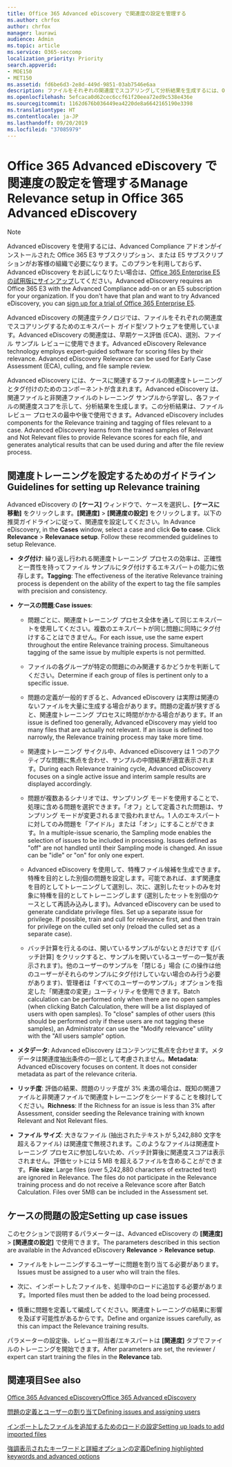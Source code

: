 ```yaml
---
title: Office 365 Advanced eDiscovery で関連度の設定を管理する
ms.author: chrfox
author: chrfox
manager: laurawi
audience: Admin
ms.topic: article
ms.service: O365-seccomp
localization_priority: Priority
search.appverid:
- MOE150
- MET150
ms.assetid: fd6be6d3-2e8d-449d-9851-03ab7546e6aa
description: ファイルをそれぞれの関連度でスコアリングして分析結果を生成するには、Office 365 Advanced eDiscovery で関連度トレーニングを設定するための推奨事項を参照してください。
ms.openlocfilehash: 5efcaca0d62cec6ccf61f20eea72ed9c538e436e
ms.sourcegitcommit: 1162d676b036449ea4220de8a6642165190e3398
ms.translationtype: HT
ms.contentlocale: ja-JP
ms.lasthandoff: 09/20/2019
ms.locfileid: "37085979"
---
```

# <a name="manage-relevance-setup-in-office-365-advanced-ediscovery"></a><span data-ttu-id="6dc04-103">Office 365 Advanced eDiscovery で関連度の設定を管理する</span><span class="sxs-lookup"><span data-stu-id="6dc04-103">Manage Relevance setup in Office 365 Advanced eDiscovery</span></span>

> [!NOTE]
> <span data-ttu-id="6dc04-p101">Advanced eDiscovery を使用するには、Advanced Compliance アドオンがインストールされた Office 365 E3 サブスクリプション、または E5 サブスクリプションがお客様の組織で必要になります。このプランを利用しておらず、Advanced eDiscovery をお試しになりたい場合は、[Office 365 Enterprise E5 の試用版にサインアップ](https://go.microsoft.com/fwlink/p/?LinkID=698279)してください。</span><span class="sxs-lookup"><span data-stu-id="6dc04-p101">Advanced eDiscovery requires an Office 365 E3 with the Advanced Compliance add-on or an E5 subscription for your organization. If you don't have that plan and want to try Advanced eDiscovery, you can [sign up for a trial of Office 365 Enterprise E5](https://go.microsoft.com/fwlink/p/?LinkID=698279).</span></span> 
  
 <span data-ttu-id="6dc04-p102">Advanced eDiscovery の関連度テクノロジでは、ファイルをそれぞれの関連度でスコアリングするためのエキスパート ガイド型ソフトウェアを使用しています。Advanced eDiscovery の関連度は、早期ケース評価 (ECA)、選別、ファイル サンプル レビューに使用できます。</span><span class="sxs-lookup"><span data-stu-id="6dc04-p102">Advanced eDiscovery Relevance technology employs expert-guided software for scoring files by their relevance. Advanced eDiscovery Relevance can be used for Early Case Assessment (ECA), culling, and file sample review.</span></span> 
  
 <span data-ttu-id="6dc04-p103">Advanced eDiscovery には、ケースに関連するファイルの関連度トレーニングとタグ付けのためのコンポーネントが含まれます。Advanced eDiscovery は、関連ファイルと非関連ファイルのトレーニング サンプルから学習し、各ファイルの関連度スコアを示して、分析結果を生成します。この分析結果は、ファイル レビュー プロセスの最中や後で使用できます。</span><span class="sxs-lookup"><span data-stu-id="6dc04-p103">Advanced eDiscovery includes components for the Relevance training and tagging of files relevant to a case. Advanced eDiscovery learns from the trained samples of Relevant and Not Relevant files to provide Relevance scores for each file, and generates analytical results that can be used during and after the file review process.</span></span> 
  
## <a name="guidelines-for-setting-up-relevance-training"></a><span data-ttu-id="6dc04-110">関連度トレーニングを設定するためのガイドライン</span><span class="sxs-lookup"><span data-stu-id="6dc04-110">Guidelines for setting up Relevance training</span></span>

 <span data-ttu-id="6dc04-p104">Advanced eDiscovery の **[ケース]** ウィンドウで、ケースを選択し、**[ケースに移動]** をクリックします。**[関連度]** \> **[関連度の設定]** をクリックします。以下の推奨ガイドラインに従って、関連度を設定してください。</span><span class="sxs-lookup"><span data-stu-id="6dc04-p104">In Advance eDiscovery, in the **Cases** window, select a case and click **Go to case**. Click **Relevance** \> **Relevanace setup**. Follow these recommended guidelines to setup Relevance.</span></span> 
  
- <span data-ttu-id="6dc04-114">**タグ付け**: 繰り返し行われる関連度トレーニング プロセスの効率は、正確性と一貫性を持ってファイル サンプルにタグ付けするエキスパートの能力に依存します。</span><span class="sxs-lookup"><span data-stu-id="6dc04-114">**Tagging**: The effectiveness of the iterative Relevance training process is dependent on the ability of the expert to tag the file samples with precision and consistency.</span></span>
    
- <span data-ttu-id="6dc04-115">**ケースの問題**:</span><span class="sxs-lookup"><span data-stu-id="6dc04-115">**Case issues**:</span></span> 
    
  - <span data-ttu-id="6dc04-p105">問題ごとに、関連度トレーニング プロセス全体を通して同じエキスパートを使用してください。複数のエキスパートが同じ問題に同時にタグ付けすることはできません。</span><span class="sxs-lookup"><span data-stu-id="6dc04-p105">For each issue, use the same expert throughout the entire Relevance training process. Simultaneous tagging of the same issue by multiple experts is not permitted.</span></span>
    
  - <span data-ttu-id="6dc04-118">ファイルの各グループが特定の問題にのみ関連するかどうかを判断してください。</span><span class="sxs-lookup"><span data-stu-id="6dc04-118">Determine if each group of files is pertinent only to a specific issue.</span></span> 
    
  - <span data-ttu-id="6dc04-p106">問題の定義が一般的すぎると、Advanced eDiscovery は実際は関連のないファイルを大量に生成する場合があります。問題の定義が狭すぎると、関連度トレーニング プロセスに時間がかかる場合があります。</span><span class="sxs-lookup"><span data-stu-id="6dc04-p106">If an issue is defined too generally, Advanced eDiscovery may yield too many files that are actually not relevant. If an issue is defined too narrowly, the Relevance training process may take more time.</span></span> 
    
  - <span data-ttu-id="6dc04-121">関連度トレーニング サイクル中、Advanced eDiscovery は 1 つのアクティブな問題に焦点を合わせ、サンプルの中間結果が適宜表示されます。</span><span class="sxs-lookup"><span data-stu-id="6dc04-121">During each Relevance training cycle, Advanced eDiscovery focuses on a single active issue and interim sample results are displayed accordingly.</span></span>
    
  - <span data-ttu-id="6dc04-p107">問題が複数あるシナリオでは、サンプリング モードを使用することで、処理に含める問題を選択できます。「オフ」として定義された問題は、サンプリング モードが変更されるまで扱われません。1 人のエキスパートに対してのみ問題を「アイドル」または「オン」にすることができます。</span><span class="sxs-lookup"><span data-stu-id="6dc04-p107">In a multiple-issue scenario, the Sampling mode enables the selection of issues to be included in processing. Issues defined as "off" are not handled until their Sampling mode is changed. An issue can be "idle" or "on" for only one expert.</span></span>
    
  -  <span data-ttu-id="6dc04-p108">Advanced eDiscovery を使用して、特権ファイル候補を生成できます。特権を目的とした別個の問題を設定します。可能であれば、まず関連度を目的としてトレーニングして選別し、次に、選別したセットのみを対象に特権を目的としてトレーニングします (選別したセットを別個のケースとして再読み込みします)。</span><span class="sxs-lookup"><span data-stu-id="6dc04-p108">Advanced eDiscovery can be used to generate candidate privilege files. Set up a separate issue for privilege. If possible, train and cull for relevance first, and then train for privilege on the culled set only (reload the culled set as a separate case).</span></span> 
    
  - <span data-ttu-id="6dc04-p109">バッチ計算を行えるのは、開いているサンプルがないときだけです ([バッチ計算] をクリックすると、サンプルを開いているユーザーの一覧が表示されます)。他のユーザーのサンプルを「閉じる」場合 (この操作は他のユーザーがそれらのサンプルにタグ付けしていない場合のみ行う必要があります)、管理者は「すべてのユーザーのサンプル」オプションを指定した「関連度の変更」ユーティリティを使用できます。</span><span class="sxs-lookup"><span data-stu-id="6dc04-p109">Batch calculation can be performed only when there are no open samples (when clicking Batch Calculation, there will be a list displayed of users with open samples). To "close" samples of other users (this should be performed only if these users are not tagging these samples), an Administrator can use the "Modify relevance" utility with the "All users sample" option.</span></span>
    
- <span data-ttu-id="6dc04-p110">**メタデータ**: Advanced eDiscovery はコンテンツに焦点を合わせます。メタデータは関連度抽出条件の一部として考慮されません。</span><span class="sxs-lookup"><span data-stu-id="6dc04-p110">**Metadata**: Advanced eDiscovery focuses on content. It does not consider metadata as part of the relevance criteria.</span></span> 
    
- <span data-ttu-id="6dc04-132">**リッチ度**: 評価の結果、問題のリッチ度が 3% 未満の場合は、既知の関連ファイルと非関連ファイルで関連度トレーニングをシードすることを検討してください。</span><span class="sxs-lookup"><span data-stu-id="6dc04-132">**Richness**: If the Richness for an issue is less than 3% after Assessment, consider seeding the Relevance training with known Relevant and Not Relevant files.</span></span>
    
- <span data-ttu-id="6dc04-p111">**ファイル サイズ**: 大きなファイル (抽出されたテキストが 5,242,880 文字を超えるファイル) は関連度で無視されます。このようなファイルは関連度トレーニング プロセスに参加しないため、バッチ計算後に関連度スコアは表示されません。評価セットには 5 MB を超えるファイルを含めることができます。</span><span class="sxs-lookup"><span data-stu-id="6dc04-p111">**File size**: Large files (over 5,242,880 characters of extracted text) are ignored in Relevance. The files do not participate in the Relevance training process and do not receive a Relevance score after Batch Calculation. Files over 5MB can be included in the Assessment set.</span></span>
    
## <a name="setting-up-case-issues"></a><span data-ttu-id="6dc04-136">ケースの問題の設定</span><span class="sxs-lookup"><span data-stu-id="6dc04-136">Setting up case issues</span></span>

<span data-ttu-id="6dc04-137">このセクションで説明するパラメーターは、Advanced eDiscovery の **[関連度]** \> **[関連度の設定]** で使用できます。</span><span class="sxs-lookup"><span data-stu-id="6dc04-137">The parameters described in this section are available in the Advanced eDiscovery **Relevance** \> **Relevance setup**.</span></span> 
  
- <span data-ttu-id="6dc04-138">ファイルをトレーニングするユーザーに問題を割り当てる必要があります。</span><span class="sxs-lookup"><span data-stu-id="6dc04-138">Issues must be assigned to a user who will train the files.</span></span>
    
- <span data-ttu-id="6dc04-139">次に、インポートしたファイルを、処理中のロードに追加する必要があります。</span><span class="sxs-lookup"><span data-stu-id="6dc04-139">Imported files must then be added to the load being processed.</span></span>
    
- <span data-ttu-id="6dc04-140">慎重に問題を定義して編成してください。関連度トレーニングの結果に影響を及ぼす可能性があるからです。</span><span class="sxs-lookup"><span data-stu-id="6dc04-140">Define and organize issues carefully, as this can impact the Relevance training results.</span></span>
    
<span data-ttu-id="6dc04-141">パラメーターの設定後、レビュー担当者/エキスパートは **[関連度]** タブでファイルのトレーニングを開始できます。</span><span class="sxs-lookup"><span data-stu-id="6dc04-141">After parameters are set, the reviewer / expert can start training the files in the **Relevance** tab.</span></span> 
  
## <a name="see-also"></a><span data-ttu-id="6dc04-142">関連項目</span><span class="sxs-lookup"><span data-stu-id="6dc04-142">See also</span></span>

[<span data-ttu-id="6dc04-143">Office 365 Advanced eDiscovery</span><span class="sxs-lookup"><span data-stu-id="6dc04-143">Office 365 Advanced eDiscovery</span></span>](office-365-advanced-ediscovery.md)
  
[<span data-ttu-id="6dc04-144">問題の定義とユーザーの割り当て</span><span class="sxs-lookup"><span data-stu-id="6dc04-144">Defining issues and assigning users</span></span>](define-issues-and-assign-users.md)
  
[<span data-ttu-id="6dc04-145">インポートしたファイルを追加するためのロードの設定</span><span class="sxs-lookup"><span data-stu-id="6dc04-145">Setting up loads to add imported files</span></span>](set-up-loads-to-add-imported-files.md)
  
[<span data-ttu-id="6dc04-146">強調表示されたキーワードと詳細オプションの定義</span><span class="sxs-lookup"><span data-stu-id="6dc04-146">Defining highlighted keywords and advanced options</span></span>](define-highlighted-keywords-and-advanced-options.md)

